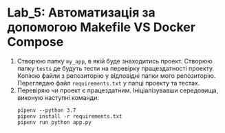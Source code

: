 # Lab_5: Автоматизація за допомогою Makefile VS Docker Compose

1. Створюю папку `my_app`, в якій буде знаходитись проект. Створюю папку `tests` де будуть тести на перевірку працездатності проекту. Копіюю файли з репозиторію у відповідні папки мого репозиторію. Переглядаю файл `requirements.txt` у папці проекту та тестах.
2. Перевіряю чи проект є працездатним. Ініціалізувавши середовища, виконую наступні команди:
    ```
    pipenv --python 3.7
    pipenv install -r requirements.txt
    pipenv run python app.py
    ```